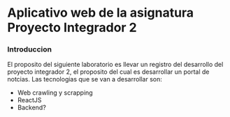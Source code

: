 # Aplicativo web de la asignatura Proyecto Integrador 2

### Introduccion

El proposito del siguiente laboratorio es llevar un registro del desarrollo del proyecto integrador 2, el proposito del cual es desarrollar un portal de notcias. Las tecnologias que se van a desarrollar son:

* Web crawling y scrapping
* ReactJS
* Backend?

